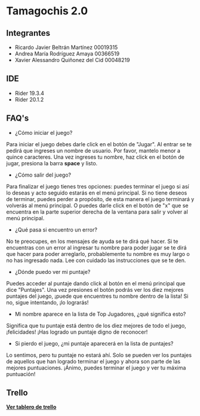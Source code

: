 # Tamagochis 2.0

## Integrantes
* Ricardo Javier Beltrán Martínez  00019315
* Andrea María Rodríguez Amaya     00366519
* Xavier Alessandro Quiñonez del Cid  00048219

## IDE
* Rider 19.3.4
* Rider 20.1.2

## FAQ's

* ¿Cómo iniciar el juego?

Para iniciar el juego debes darle click en el botón de "Jugar". Al entrar se te pedirá que ingreses un nombre de usuario. Por favor, mantelo menor a quince caracteres. Una vez ingreses tu nombre, haz click en el botón de jugar, presiona la barra **space** y listo.

* ¿Cómo salir del juego?

Para finalizar el juego tienes tres opciones: puedes terminar el juego si así lo deseas y acto seguido estarás en el menú principal. Si no tiene deseos de terminar, puedes perder a propósito, de esta manera el juego terminará y volverás al menú principal. O puedes darle click en el botón de "x" que se encuentra en la parte superior derecha de la ventana para salir y volver al menú principal.

* ¿Qué pasa si encuentro un error?

No te preocupes, en los mensajes de ayuda se te dirá qué hacer. Si te encuentras con un error al ingresar tu nombre para poder jugar se te dirá que hacer para poder arreglarlo, probablemente tu nombre es muy largo o no has ingresado nada. Lee con cuidado las instrucciones que se te den.

* ¿Dónde puedo ver mi puntaje?

Puedes acceder al puntaje dando click al botón en el menú principal que dice "Puntajes". Una vez presiones el botón podrás ver los diez mejores puntajes del juego, ¡puede que encuentres tu nombre dentro de la lista! Si no, sigue intentando, ¡lo lograrás!

* Mi nombre aparece en la lista de Top Jugadores, ¿qué significa esto?

Significa que tu puntaje está dentro de los diez mejores de todo el juego, ¡felicidades! ¡Has logrado un puntaje digno de reconocer!

* Si pierdo el juego, ¿mi puntaje aparecerá en la lista de puntajes?

Lo sentimos, pero tu puntaje no estará ahí. Solo se pueden ver los puntajes de aquellos que han logrado terminar el juego y ahora son parte de las mejores puntuaciones. ¡Ánimo, puedes terminar el juego y ver tu máxima puntuación!


## Trello
[**Ver tablero de trello**](https://trello.com/b/OY54HUzV/planificaci%C3%B3n-de-proyecto)


